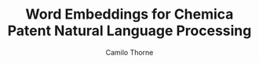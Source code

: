 ---
paperId: 30
author: Camilo Thorne
publicationauthor: Thorne, C.
title: Word Embeddings for Chemica Patent Natural Language Processing
pdf: --
poster: Oral_Camilo_Thorne
alt: --
type: Oral
topic: Applications
subtopic: Deep Learning
link: 
conference: icml
year: 2020
tags: icml-2020-op
location: Virtual
---